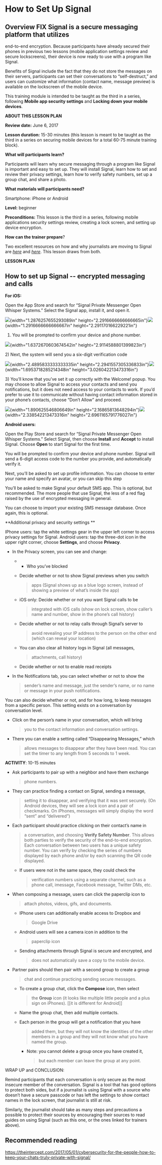 How to Set Up Signal
====================

## Overview FIX Signal is a secure messaging platform that utilizes
end-to-end encryption. Because participants have already secured their
phones in previous two lessons (mobile application settings review and
secure lockscreens), their device is now ready to use with a program
like Signal.

Benefits of Signal include the fact that they do not store the messages
on their servers, participants can set their conversations to
“self-destruct,” and users can customize what information (contact name,
message preview) is available on the lockscreen of the mobile device.

This training module is intended to be taught as the third in a series,
following **Mobile app security settings** and **Locking down your
mobile devices**.

**ABOUT THIS LESSON PLAN**

**Review date:** June 6, 2017

**Lesson duration:** 15-30 minutes (this lesson is meant to be taught as
the third in a series on securing mobile devices for a total 60-75
minute training block).

**What will participants learn?**

Participants will learn why secure messaging through a program like
Signal is important and easy to set up. They will install Signal, learn
how to set and review their privacy settings, learn how to verify safety
numbers, set up a group chat, and share a photo.

**What materials will participants need?**

Smartphone: iPhone or Android

**Level:** beginner

**Preconditions:** This lesson is the third in a series, following
mobile applications security settings review, creating a lock screen,
and setting up device encryption.

**How can the trainer prepare**?

Two excellent resources on how and why journalists are moving to Signal
are
[*here*](https://medium.com/@mshelton/signal-for-beginners-c6b44f76a1f0#.5nbt1bfp9)
and
[*here*](https://theintercept.com/2016/07/02/security-tips-every-signal-user-should-know/).
This lesson draws from both.

**LESSON PLAN**

How to set up Signal -- encrypted messaging and calls 
------------------------------------------------------

**For iOS:**

Open the App Store and search for “Signal Private Messenger Open Whisper
Systems.” Select the Signal app, install it, and open it.

![](media/image8.png){width="1.2876257655293089in"
height="2.2916666666666665in"}![](media/image9.png){width="1.2916666666666667in"
height="2.291170166229221in"}

1)  You will be prompted to confirm your device and phone number.

![](media/image13.png){width="1.6372670603674542in"
height="2.9114588801399823in"}

2\) Next, the system will send you a six-digit verification code

![](media/image11.png){width="2.4895833333333335in"
height="2.2941557305336833in"}![](media/image14.png){width="1.6953718285214348in"
height="3.026042213473316in"}

3\) You’ll know that you’ve set it up correctly with the Welcome! popup.
You may choose to allow Signal to access your contacts and send you
notifications, but it does not need access to your contacts to work. If
you’d prefer to use it to communicate without having contact information
stored in your phone’s contacts, choose “Don’t Allow” and proceed.

![](media/image12.png){width="1.890625546806649in"
height="2.16865813648294in"}![](media/image10.png){width="2.338542213473316in"
height="2.6961165791776027in"}

**Android users:**

Open the Play Store and search for “Signal Private Messenger Open
Whisper Systems.” Select Signal, then choose **Install** and **Accept**
to install Signal. Choose **Open** to start Signal for the first time.

You will be prompted to confirm your device and phone number. Signal
will send a 6-digit access code to the number you provide, and
automatically verify it.

Next, you’ll be asked to set up profile information. You can choose to
enter your name and specify an avatar, or you can skip this step

You’ll be asked to make Signal your default SMS app. This is optional,
but recommended. The more people that use Signal, the less of a red flag
raised by the use of encrypted messaging in general.

You can choose to import your existing SMS message database. Once again,
this is optional.

**Additional privacy and security settings **

IPhone users: tap the white settings gear in the upper left corner to
access privacy settings for Signal. Android users: tap the three-dot
icon in the upper right corner, choose **Settings**, and choose
**Privacy**.

-   In the Privacy screen, you can see and change:

    -   -   Who you’ve blocked

    -   Decide whether or not to show Signal previews when you switch
        > apps (Signal shows up as a blue logo screen, instead of
        > showing a preview of what’s inside the app)

    -   iOS only: Decide whether or not you want Signal calls to be
        > integrated with iOS calls (show on lock screen, show caller’s
        > name and number, show in the phone’s call history)

    -   Decide whether or not to relay calls through Signal’s server to
        > avoid revealing your IP address to the person on the other end
        > (which can reveal your location)

    -   You can also clear all history logs in Signal (all messages,
        > attachments, call history)

    -   Decide whether or not to enable read receipts

-   In the Notifications tab, you can select whether or not to show the
    > sender’s name and message, just the sender’s name, or no name or
    > message in your push notifications.

You can also decide whether or not, and for how long, to keep messages
from a specific person. This setting exists on a conversation by
conversation level.

-   Click on the person’s name in your conversation, which will bring
    > you to the contact information and conversation settings.

-   There you can enable a setting called “Disappearing Messages,” which
    > allows messages to disappear after they have been read. You can
    > set the timer to any length from 5 seconds to 1 week.

**ACTIVITY**: 10-15 minutes

-   Ask participants to pair up with a neighbor and have them exchange
    > phone numbers.

-   They can practice finding a contact on Signal, sending a message,
    > setting it to disappear, and verifying that it was sent securely.
    > (On Android devices, they will see a lock icon and a pair
    > of checkmarks. On iPhones, messages will simply display the word
    > “sent” and “delivered”)

-   Each participant should practice clicking on their contact’s name in
    > a conversation, and choosing **Verify Safety Number**. This allows
    > both parties to verify the security of the end-to-end encryption.
    > Each conversation between two users has a unique safety number.
    > You can verify by checking the series of numbers displayed by each
    > phone and/or by each scanning the QR code displayed.

    -   If users were not in the same space, they could check the
        > verification numbers using a separate channel, such as a phone
        > call, imessage, Facebook message, Twitter DMs, etc.

<!-- -->

-   When composing a message, users can click the paperclip icon to
    > attach photos, videos, gifs, and documents.

    -   IPhone users can additionally enable access to Dropbox and
        > Google Drive

    -   Android users will see a camera icon in addition to the
        > paperclip icon

    -   Sending attachments through Signal is secure and encrypted, and
        > does not automatically save a copy to the mobile device.

-   Partner pairs should then pair with a second group to create a group
    > chat and continue practicing sending secure messages.

    -   To create a group chat, click the **Compose** icon, then select
        > the **Group** icon (it looks like multiple little people and a
        > plus sign on iPhones). \[\[it is different for Android\]\]

    -   Name the group chat, then add multiple contacts.

    -   Each person in the group will get a notification that you have
        > added them, but they will not know the identities of the other
        > members in a group and they will not know what you have named
        > the group.

        -   Note: you cannot delete a group once you have created it,
            > but each member can leave the group at any point.

WRAP UP and CONCLUSION:

Remind participants that each conversation is only secure as the most
insecure member of the conversation. Signal is a tool that has good
options to protect both sides, but if a journalist is using Signal with
a source who doesn’t have a secure passcode or has left the settings to
show contact names in the lock screen, that journalist is still at risk.

Similarly, the journalist should take as many steps and precautions a
possible to protect their sources by encouraging their sources to read
guides on using Signal (such as this one, or the ones linked for
trainers above).

Recommended reading
-------------------

https://theintercept.com/2017/05/01/cybersecurity-for-the-people-how-to-keep-your-chats-truly-private-with-signal/
